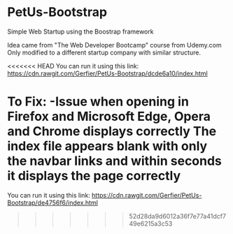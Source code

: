 # PetUs-Bootstrap
Simple Web Startup using the Boostrap framework

Idea came from "The Web Developer Bootcamp" course from Udemy.com
Only modified to a different startup company with similar structure.

<<<<<<< HEAD
You can run it using this link: https://cdn.rawgit.com/Gerfier/PetUs-Bootstrap/dcde6a10/index.html

To Fix:
-Issue when opening in Firefox and Microsoft Edge, Opera and Chrome displays correctly
    The index file appears blank with only the navbar links and within seconds it displays the page correctly
=======
You can run it using this link: https://cdn.rawgit.com/Gerfier/PetUs-Bootstrap/de4756f6/index.html
>>>>>>> 52d28da9d6012a36f7e77a41dcf749e6215a3c53

